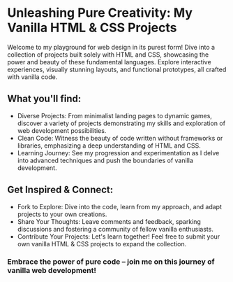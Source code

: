 # Unleashing Pure Creativity: My Vanilla HTML & CSS Projects

Welcome to my playground for web design in its purest form! Dive into a collection of projects built solely with HTML and CSS, showcasing the power and beauty of these fundamental languages. Explore interactive experiences, visually stunning layouts, and functional prototypes, all crafted with vanilla code.

## What you'll find:

- Diverse Projects: From minimalist landing pages to dynamic games, discover a variety of projects demonstrating my skills and exploration of web development possibilities.
- Clean Code: Witness the beauty of code written without frameworks or libraries, emphasizing a deep understanding of HTML and CSS.
- Learning Journey: See my progression and experimentation as I delve into advanced techniques and push the boundaries of vanilla development.


## Get Inspired & Connect:

- Fork to Explore: Dive into the code, learn from my approach, and adapt projects to your own creations.
- Share Your Thoughts: Leave comments and feedback, sparking discussions and fostering a community of fellow vanilla enthusiasts.
- Contribute Your Projects: Let's learn together! Feel free to submit your own vanilla HTML & CSS projects to expand the collection.


### Embrace the power of pure code – join me on this journey of vanilla web development!